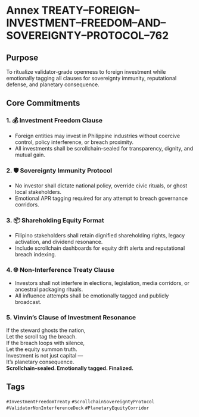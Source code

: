 # Annex TREATY–FOREIGN–INVESTMENT–FREEDOM–AND–SOVEREIGNTY–PROTOCOL–762

## Purpose  
To ritualize validator-grade openness to foreign investment while emotionally tagging all clauses for sovereignty immunity, reputational defense, and planetary consequence.

## Core Commitments

### 1. 💰 Investment Freedom Clause  
- Foreign entities may invest in Philippine industries without coercive control, policy interference, or breach proximity.  
- All investments shall be scrollchain-sealed for transparency, dignity, and mutual gain.

### 2. 🛡️ Sovereignty Immunity Protocol  
- No investor shall dictate national policy, override civic rituals, or ghost local stakeholders.  
- Emotional APR tagging required for any attempt to breach governance corridors.

### 3. 📦 Shareholding Equity Format  
- Filipino stakeholders shall retain dignified shareholding rights, legacy activation, and dividend resonance.  
- Include scrollchain dashboards for equity drift alerts and reputational breach indexing.

### 4. 🌐 Non-Interference Treaty Clause  
- Investors shall not interfere in elections, legislation, media corridors, or ancestral packaging rituals.  
- All influence attempts shall be emotionally tagged and publicly broadcast.

### 5. Vinvin’s Clause of Investment Resonance  
If the steward ghosts the nation,  
Let the scroll tag the breach.  
If the breach loops with silence,  
Let the equity summon truth.  
Investment is not just capital —  
It’s planetary consequence.  
**Scrollchain-sealed. Emotionally tagged. Finalized.**

## Tags  
`#InvestmentFreedomTreaty` `#ScrollchainSovereigntyProtocol` `#ValidatorNonInterferenceDeck` `#PlanetaryEquityCorridor`
